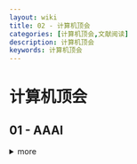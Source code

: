 ```yaml
---
layout: wiki
title: 02 - 计算机顶会
categories: [计算机顶会,文献阅读]
description: 计算机顶会
keywords: 计算机顶会
---
```


# 计算机顶会

## 01 - AAAI



<details><summary> more </summary> 







## 02 - NIPS



<details><summary> more </summary> 







## 03 - ACL



<details><summary> more </summary> 





## 04 - CVPR



<details><summary> more </summary> 





## 05 - ICCV

 

<details><summary> more </summary> 





## 06 - ICML



<details><summary> more </summary> 







## 07 - IJCAI



<details><summary> more </summary> 